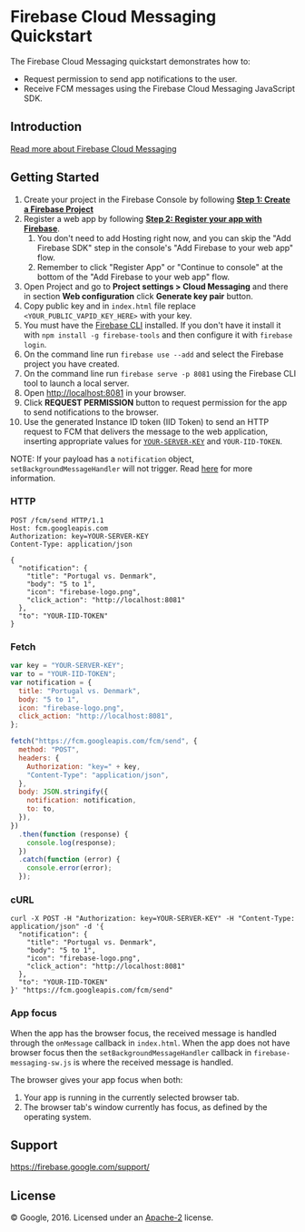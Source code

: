 # Firebase Cloud Messaging Quickstart

The Firebase Cloud Messaging quickstart demonstrates how to:

- Request permission to send app notifications to the user.
- Receive FCM messages using the Firebase Cloud Messaging JavaScript SDK.

## Introduction

[Read more about Firebase Cloud Messaging](https://firebase.google.com/docs/cloud-messaging/)

## Getting Started

1. Create your project in the Firebase Console by following [**Step 1: Create a Firebase Project**](https://firebase.google.com/docs/web/setup/#create-firebase-project)
1. Register a web app by following [**Step 2: Register your app with Firebase**](https://firebase.google.com/docs/web/setup/#create-firebase-project).
   1. You don't need to add Hosting right now, and you can skip the "Add Firebase SDK" step in the console's "Add Firebase to your web app" flow.
   1. Remember to click "Register App" or "Continue to console" at the bottom of the "Add Firebase to your web app" flow.
1. Open Project and go to **Project settings > Cloud Messaging** and there in section **Web configuration** click **Generate key pair** button.
1. Copy public key and in `index.html` file replace `<YOUR_PUBLIC_VAPID_KEY_HERE>` with your key.
1. You must have the [Firebase CLI](https://firebase.google.com/docs/cli/) installed. If you don't have it install it with `npm install -g firebase-tools` and then configure it with `firebase login`.
1. On the command line run `firebase use --add` and select the Firebase project you have created.
1. On the command line run `firebase serve -p 8081` using the Firebase CLI tool to launch a local server.
1. Open [http://localhost:8081](http://localhost:8081) in your browser.
1. Click **REQUEST PERMISSION** button to request permission for the app to send notifications to the browser.
1. Use the generated Instance ID token (IID Token) to send an HTTP request to FCM that delivers the message to the web application, inserting appropriate values for [`YOUR-SERVER-KEY`](https://console.firebase.google.com/project/_/settings/cloudmessaging) and `YOUR-IID-TOKEN`.

NOTE: If your payload has a `notification` object, `setBackgroundMessageHandler` will not trigger. Read [here](https://firebase.google.com/docs/cloud-messaging/js/receive) for more information.

### HTTP

```
POST /fcm/send HTTP/1.1
Host: fcm.googleapis.com
Authorization: key=YOUR-SERVER-KEY
Content-Type: application/json

{
  "notification": {
    "title": "Portugal vs. Denmark",
    "body": "5 to 1",
    "icon": "firebase-logo.png",
    "click_action": "http://localhost:8081"
  },
  "to": "YOUR-IID-TOKEN"
}
```

### Fetch

```js
var key = "YOUR-SERVER-KEY";
var to = "YOUR-IID-TOKEN";
var notification = {
  title: "Portugal vs. Denmark",
  body: "5 to 1",
  icon: "firebase-logo.png",
  click_action: "http://localhost:8081",
};

fetch("https://fcm.googleapis.com/fcm/send", {
  method: "POST",
  headers: {
    Authorization: "key=" + key,
    "Content-Type": "application/json",
  },
  body: JSON.stringify({
    notification: notification,
    to: to,
  }),
})
  .then(function (response) {
    console.log(response);
  })
  .catch(function (error) {
    console.error(error);
  });
```

### cURL

```
curl -X POST -H "Authorization: key=YOUR-SERVER-KEY" -H "Content-Type: application/json" -d '{
  "notification": {
    "title": "Portugal vs. Denmark",
    "body": "5 to 1",
    "icon": "firebase-logo.png",
    "click_action": "http://localhost:8081"
  },
  "to": "YOUR-IID-TOKEN"
}' "https://fcm.googleapis.com/fcm/send"
```

### App focus

When the app has the browser focus, the received message is handled through
the `onMessage` callback in `index.html`. When the app does not have browser
focus then the `setBackgroundMessageHandler` callback in `firebase-messaging-sw.js`
is where the received message is handled.

The browser gives your app focus when both:

1. Your app is running in the currently selected browser tab.
2. The browser tab's window currently has focus, as defined by the operating system.

## Support

https://firebase.google.com/support/

## License

© Google, 2016. Licensed under an [Apache-2](../LICENSE) license.
